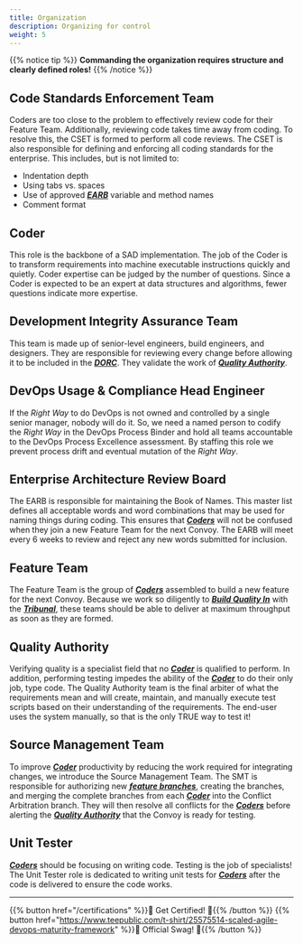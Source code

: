 ```yaml
---
title: Organization
description: Organizing for control
weight: 5
---
```


{{% notice tip %}}
**Commanding the organization requires structure and clearly defined roles!**
{{% /notice %}}

## Code Standards Enforcement Team

Coders are too close to the problem to effectively review code for their Feature Team. Additionally, reviewing code takes time away from coding. To resolve this, the CSET is formed to perform all code reviews. The CSET is also responsible for defining and enforcing all coding standards for the enterprise. This includes, but is not limited to:

* Indentation depth
* Using tabs vs. spaces
* Use of approved *[**EARB**](#enterprise-architecture-review-board)* variable and method names
* Comment format
  
## Coder

This role is the backbone of a SAD implementation. The job of the Coder is to transform requirements into machine executable instructions quickly and quietly. Coder expertise can be judged by the number of questions. Since a Coder is expected to be an expert at data structures and algorithms, fewer questions indicate more expertise.

## Development Integrity Assurance Team

This team is made up of senior-level engineers, build engineers, and designers. They are responsible for reviewing every change before allowing it to be included in the *[**DORC**](/release-convoy/)*. They validate the work of *[**Quality Authority**](#quality-authority)*.  

## DevOps Usage & Compliance Head Engineer

If the *Right Way* to do DevOps is not owned and controlled by a single senior manager, nobody will do it. So, we need a named person to codify the *Right Way* in the DevOps Process Binder and hold all teams accountable to the DevOps Process Excellence assessment. By staffing this role we prevent process drift and eventual mutation of the *Right Way*.

## Enterprise Architecture Review Board

The EARB is responsible for maintaining the Book of Names. This master list defines all acceptable words and word combinations that may be used for naming things during coding. This ensures that *[**Coders**](/organization/#coder)* will not be confused when they join a new Feature Team for the next Convoy. The EARB will meet every 6 weeks to review and reject any new words submitted for inclusion.

## Feature Team

The Feature Team is the group of *[**Coders**](/organization/#coder)* assembled to build a new feature for the next Convoy. Because we work so diligently to *[**Build Quality In**](/principles/#build-quality-in)* with the *[**Tribunal**](/release-convoy/#tribunal)*, these teams should be able to deliver at maximum throughput as soon as they are formed.

## Quality Authority

Verifying quality is a specialist field that no *[**Coder**](#coder)* is qualified to perform. In addition, performing testing impedes the ability of the *[**Coder**](#coder)* to do their only job, type code. The Quality Authority team is the final arbiter of what the requirements mean and will create, maintain, and manually execute test scripts based on their understanding of the requirements. The end-user uses the system manually, so that is the only TRUE way to test it!

## Source Management Team

To improve *[**Coder**](#coder)* productivity by reducing the work required for integrating changes, we introduce the Source Management Team. The SMT is responsible for authorizing new *[**feature branches**](/practices/#fractal-based-development)*, creating the branches, and merging the complete branches from each *[**Coder**](#coder)* into the Conflict Arbitration branch. They will then resolve all conflicts for the *[**Coders**](/organization/#coder)* before alerting the *[**Quality Authority**](#quality-authority)* that the Convoy is ready for testing.

## Unit Tester

*[**Coders**](#coder)* should be focusing on writing code. Testing is the job of specialists! The Unit Tester role is dedicated to writing unit tests for *[**Coders**](/#coder)* after the code is delivered to ensure the code works.

---

{{% button href="/certifications" %}}🏅 Get Certified! 🏅{{% /button %}}
{{% button href="https://www.teepublic.com/t-shirt/25575514-scaled-agile-devops-maturity-framework" %}}💸 Official Swag! 💸{{% /button %}}
